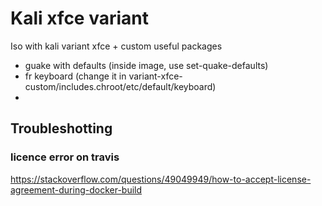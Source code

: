 # Kali xfce variant

Iso with kali variant xfce + custom useful packages

- guake with defaults (inside image, use set-quake-defaults)
- fr keyboard (change it in variant-xfce-custom/includes.chroot/etc/default/keyboard)
- 

## Troubleshotting
 
### licence error on travis

https://stackoverflow.com/questions/49049949/how-to-accept-license-agreement-during-docker-build


